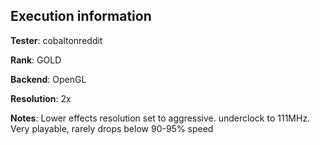 ## Execution information


**Tester**: cobaltonreddit

**Rank**: GOLD

**Backend**: OpenGL

**Resolution**: 2x

**Notes**: Lower effects resolution set to aggressive. underclock to 111MHz. Very playable, rarely drops below 90-95% speed